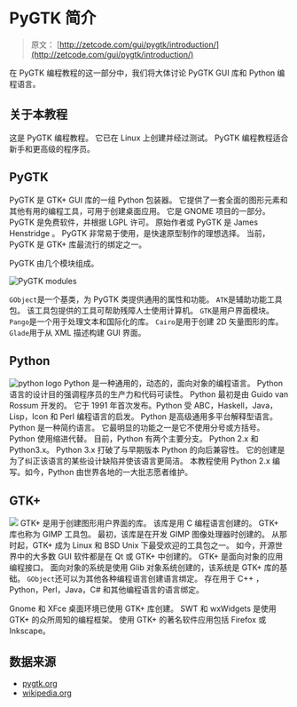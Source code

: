 # PyGTK 简介

> 原文： [http://zetcode.com/gui/pygtk/introduction/](http://zetcode.com/gui/pygtk/introduction/)

在 PyGTK 编程教程的这一部分中，我们将大体讨论 PyGTK GUI 库和 Python 编程语言。

## 关于本教程

这是 PyGTK 编程教程。 它已在 Linux 上创建并经过测试。 PyGTK 编程教程适合新手和更高级的程序员。

## PyGTK

PyGTK 是 GTK+  GUI 库的一组 Python 包装器。 它提供了一套全面的图形元素和其他有用的编程工具，可用于创建桌面应用。 它是 GNOME 项目的一部分。 PyGTK 是免费软件，并根据 LGPL 许可。 原始作者或 PyGTK 是 James Henstridge 。 PyGTK 非常易于使用，是快速原型制作的理想选择。 当前，PyGTK 是 GTK+ 库最流行的绑定之一。

PyGTK 由几个模块组成。

![PyGTK modules](img/49d3156f9f1d26cb087de989db634835.jpg)

`GObject`是一个基类，为 PyGTK 类提供通用的属性和功能。 `ATK`是辅助功能工具包。 该工具包提供的工具可帮助残障人士使用计算机。 `GTK`是用户界面模块。 `Pango`是一个用于处理文本和国际化的库。 `Cairo`是用于创建 2D 矢量图形的库。 `Glade`用于从 XML 描述构建 GUI 界面。

## Python

![python logo](img/0ed1fb278d8d1061bb76d87e153e4441.jpg) Python 是一种通用的，动态的，面向对象的编程语言。 Python 语言的设计目的强调程序员的生产力和代码可读性。 Python 最初是由 Guido van Rossum 开发的。 它于 1991 年首次发布。Python 受 ABC，Haskell，Java，Lisp，Icon 和 Perl 编程语言的启发。 Python 是高级通用多平台解释型语言。 Python 是一种简约语言。 它最明显的功能之一是它不使用分号或方括号。 Python 使用缩进代替。 目前，Python 有两个主要分支。 Python 2.x 和 Python3.x。 Python 3.x 打破了与早期版本 Python 的向后兼容性。 它的创建是为了纠正该语言的某些设计缺陷并使该语言更简洁。 本教程使用 Python 2.x 编写。如今，Python 由世界各地的一大批志愿者维护。

## GTK+ 

![](img/953782da5a9817d9d1f8249b3cec49e7.jpg) GTK+  是用于创建图形用户界面的库。 该库是用 C 编程语言创建的。 GTK+ 库也称为 GIMP 工具包。 最初，该库是在开发 GIMP 图像处理器时创建的。 从那时起，GTK+ 成为 Linux 和 BSD Unix 下最受欢迎的工具包之一。 如今，开源世界中的大多数 GUI 软件都是在 Qt 或 GTK+ 中创建的。 GTK+ 是面向对象的应用编程接口。 面向对象的系统是使用 Glib 对象系统创建的，该系统是 GTK+ 库的基础。 `GObject`还可以为其他各种编程语言创建语言绑定。 存在用于 C++ ，Python，Perl，Java，C# 和其他编程语言的语言绑定。

Gnome 和 XFce 桌面环境已使用 GTK+ 库创建。 SWT 和 wxWidgets 是使用 GTK+ 的众所周知的编程框架。 使用 GTK+ 的著名软件应用包括 Firefox 或 Inkscape。

## 数据来源

*   [pygtk.org](http://www.pygtk.org)
*   [wikipedia.org](http://wwww.wikipedia.org)